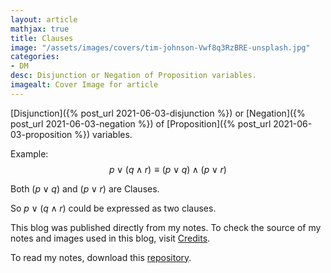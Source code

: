 ```yaml
---
layout: article
mathjax: true
title: Clauses
image: "/assets/images/covers/tim-johnson-Vwf8q3RzBRE-unsplash.jpg"
categories:
- DM
desc: Disjunction or Negation of Proposition variables. 
imagealt: Cover Image for article
---
```


[Disjunction]({% post_url 2021-06-03-disjunction %}) or [Negation]({% post_url 2021-06-03-negation %}) of [Proposition]({% post_url 2021-06-03-proposition %}) variables.

Example:
$$p \vee (q \wedge r) \equiv (p \vee q) \wedge (p \vee r)$$
































































































































































































































































































































































































Both $(p \vee q)$ and $(p \vee r)$ are Clauses.
































































































































































































































































































































































































So $p \vee (q \wedge r)$ could be expressed as two clauses.

































































































































































































































































































































































































This blog was published directly from my notes.
To check the source of my notes and images used in this blog, visit <a href="/credits.html" target="_blank">Credits</a>.

To read my notes, download this <a href="https://github.com/bovem/CS" target="blank">repository</a>.